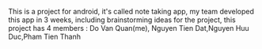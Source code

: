 This is a project for android, it's called note taking app, my team developed this app in 3 weeks, including brainstorming ideas for the project, this project has 4 members : Do Van Quan(me), Nguyen Tien Dat,Nguyen Huu Duc,Pham Tien Thanh
